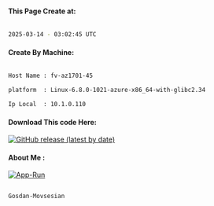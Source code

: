 
   
#### This Page Create at:

```bash

2025-03-14 - 03:02:45 UTC

```

#### Create By Machine:

```bash

Host Name : fv-az1701-45

platform  : Linux-6.8.0-1021-azure-x86_64-with-glibc2.34

Ip Local  : 10.1.0.110

```
#### Download This code Here:

[![GitHub release (latest by date)](https://img.shields.io/github/v/release/Gosdan-Movsesian/Gosdan?style=for-the-badge&label=Download)](https://github.com/Gosdan-Movsesian/Gosdan/releases) 

</p> 

#### About Me :

[![App-Run](https://github.com/Gosdan-Movsesian/Gosdan/actions/workflows/App-Run.yml/badge.svg)](https://github.com/Gosdan-Movsesian/Gosdan/actions/workflows/App-Run.yml)

```bash

Gosdan-Movsesian

```

